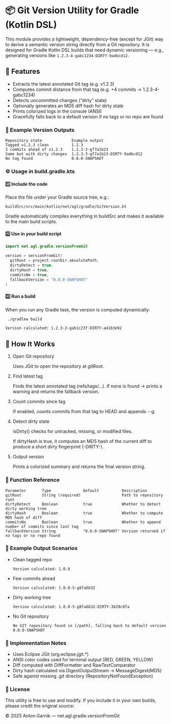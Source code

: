 # 📦 Git Version Utility for Gradle (Kotlin DSL)

This module provides a lightweight, dependency-free (except for JGit) way to derive a semantic version string directly from a Git repository.
It is designed for Gradle Kotlin DSL builds that need dynamic versioning — e.g., generating versions like `1.2.3-4-gabc1234-DIRTY-9a4bcd12`.

## 🚀 Features

* Extracts the latest annotated Git tag (e.g. v1.2.3)
* Computes commit distance from that tag (e.g. +4 commits → 1.2.3-4-gabc1234)
* Detects uncommitted changes (“dirty” state)
* Optionally generates an MD5 diff hash for dirty state
* Prints colorized logs in the console (ANSI)
* Gracefully falls back to a default version if no tags or no repo are found

### 🧩 Example Version Outputs
```
Repository state	         Example output
Tagged v1.2.3 clean          1.2.3
3 commits ahead of v1.2.3    1.2.3-3-gf7a1b23
Same but with dirty changes  1.2.3-3-gf7a1b23-DIRTY-9a4bcd12
No tag found                 0.0.0-SNAPSHOT
```

### ⚙️ Usage in build.gradle.kts
#### 1️⃣ Include the code

Place the file under your Gradle source tree, e.g.:

`buildSrc/src/main/kotlin/net/agl/gradle/GitVersion.kt`


Gradle automatically compiles everything in buildSrc and makes it available to the main build scripts.

#### 2️⃣ Use in your build script
```kotlin
import net.agl.gradle.versionFromGit

version = versionFromGit(
  gitRoot = project.rootDir.absolutePath,
  dirtyDetect = true,
  dirtyHash = true,
  commitsNo = true,
  fallbackVersion = "0.0.0-SNAPSHOT"
)
```
#### 3️⃣ Run a build

When you run any Gradle task, the version is computed dynamically:

```bash
 ./gradlew build
```

`Version calculated: 1.2.3-2-gab1c23f-DIRTY-a41b3e92`

## 🧠 How It Works
1. Open Git repository

   Uses JGit to open the repository at gitRoot.

2. Find latest tag

   Finds the latest annotated tag (refs/tags/...).
   If none is found → prints a warning and returns the fallback version.

3. Count commits since tag

   If enabled, counts commits from that tag to HEAD and appends -<N>-g<shortHash>.

4. Detect dirty state

   isDirty() checks for untracked, missing, or modified files.

   If dirtyHash is true, it computes an MD5 hash of the current diff to produce a short dirty fingerprint (-DIRTY-<hash>).

5. Output version

   Prints a colorized summary and returns the final version string.

### 🔧 Function Reference
```versionFromGit(...)
Parameter       Type              Default          Description
gitRoot         String (required)                  Path to repository root
dirtyDetect     Boolean           true             Whether to detect dirty working tree
dirtyHash       Boolean           true             Whether to compute MD5 hash of diff
commitsNo       Boolean           true             Whether to append number of commits since last tag
fallbackVersion String            "0.0.0-SNAPSHOT" Version returned if no tags or no repo found
```

### 🧪 Example Output Scenarios
* Clean tagged repo
    ```
    Version calculated: 1.0.0
    ```
* Few commits ahead
    ```
    Version calculated: 1.0.0-5-g8fa6b32
    ```

* Dirty working tree
    ```
    Version calculated: 1.0.0-5-g8fa6b32-DIRTY-3b29c0fa
    ```

* No Git repository
    ```
    No GIT repository found in [/path], falling back to default version 0.0.0-SNAPSHOT
    ```

### 🧱 Implementation Notes

* Uses Eclipse JGit (org.eclipse.jgit.*)
* ANSI color codes used for terminal output (RED, GREEN, YELLOW)
* Diff computed with DiffFormatter and RawTextComparator
* Dirty hash calculated via DigestOutputStream → MessageDigest(MD5)
* Safe against missing .git directory (RepositoryNotFoundException)

### 🧾 License

This utility is free to use and modify.
If you include it in your own builds, please credit the original source:

© 2025 Anton Garnik — net.agl.gradle.versionFromGit
